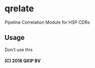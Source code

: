 # qrelate
Pipeline Correlation Module for HSP CDRs

## Usage
Don't use this.

#### (C) 2018 QXIP BV
